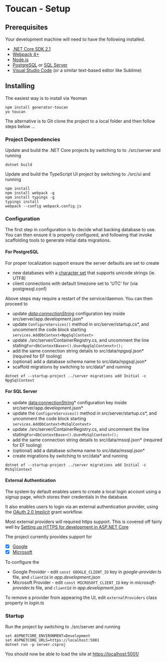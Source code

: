 # Toucan - Setup

## Prerequisites

Your development machine will need to have the following installed.

* [.NET Core SDK 2.1](https://www.microsoft.com/net/core/#windowscmd)
* [Webpack 4+](https://webpack.js.org/api/cli/)
* [Node.js](https://nodejs.org/en/)
* [PostgreSQL](https://www.postgresql.org/) or [SQL Server](https://www.microsoft.com/en-us/sql-server/sql-server-downloads)
* [Visual Studio Code](https://code.visualstudio.com/download/) (or a similar text-based editor like Sublime)

## Installing

The easiest way is to install via Yeoman

```DOS
npm install generator-toucan
yo toucan
```

The alternative is to Git clone the project to a local folder and then follow steps below ...


### Project Dependencies

Update and build the .NET Core projects by switching to to ./src/server and running

```DOS
dotnet build
```

Update and build the TypeScript UI project by switching to ./src/ui and running

```DOS
npm install
npm install webpack -g
npm install typings -g
typings install
webpack --config webpack.config.js
```

### Configuration

The first step in configuration is to decide what backing database to use. You can then ensure it is properly configured, and following that invoke scaffolding tools to generate initial data migrations.

#### For PostgreSQL

For proper localization support ensure the server defaults are set to create

* new databases with a [character set](https://www.postgresql.org/docs/9.1/static/multibyte.html) that supports unicode strings (ie. UTF8)
* client connections with default timezone set to 'UTC' for  (via postgresql.conf)

Above steps may require a restart of the service/daemon. You can then proceed to

* update *<data:connectionString>* configuration key inside src/server/app.development.json*
* update `ConfigureServices()` method in src/server/startup.cs*, and uncomment the code block starting `services.AddDbContext<NpgSqlContext>`
* update ./src/server/ContainerRegistry.cs, and uncomment the line stating`For<DbContextBase>().Use<NpgSqlContenxt>();`
* add the same connection string details to src/data/npgsql.json* (required for EF tooling)
* (optional) add a database schema name to src/data/npgsql.json*
* scaffold migrations by switching to src/data* and running
```DOS
dotnet ef --startup-project ../server migrations add Initial -c NpgSqlContext
```

#### For SQL Server

* update <data:connectionString>* configuration key inside src/server/app.development.json*
* update the `ConfigureServices()` method in src/server/startup.cs*, and uncomment the code block starting `services.AddDbContext<MsSqlContext>`
* update ./src/server/ContainerRegistry.cs, and uncomment the line stating`For<DbContextBase>().Use<MsSqlContext>();`
* add the same connection string details to src/data/mssql.json* (required for EF tooling)
* (optional) add a database schema name to src/data/mssql.json*
* create migrations by switching to src/data* and running
```DOS
dotnet ef --startup-project ../server migrations add Initial -c MsSqlContext
```

#### External Authentication

The system by default enables users to create a local login account using a signup page, which stores their credentials in the database.

It also enables users to login via an external authentication provider, using the [OAuth 2.0 Implicit](https://tools.ietf.org/html/rfc6749#section-1.3.2) grant workflow.

Most external providers will required https support. This is covered off fairly well by [Setting up HTTPS for development in ASP.NET Core](https://docs.microsoft.com/en-us/aspnet/core/security/https)

The project currently provides support for

- [X] [Google](https://developers.google.com/identity/protocols/OAuth2UserAgent)
- [X] [Microsoft](https://msdn.microsoft.com/en-us/library/hh243647.aspx)

To configure the

* Google Provider - edit `const GOOGLE_CLIENT_ID` key in *google-provider.ts* file, and `clientId` in *app.development.json*
* Microsoft Provider - edit `const MICROSOFT_CLIENT_ID` key in *microsoft-provider.ts* file, and `clientId` in *app.development.json*

To remove a provider from appearing the UI, edit `externalProviders` class property in *login.ts*

### Startup
Run the project by switching to ./src/server and running

```DOS
set ASPNETCORE_ENVIRONMENT=Development
set ASPNETCORE_URLS=https://localhost:5001
dotnet run -p server.csproj
```
You should now be able to load the site at [https://localhost:5001/](http://localhost:5001/) 
